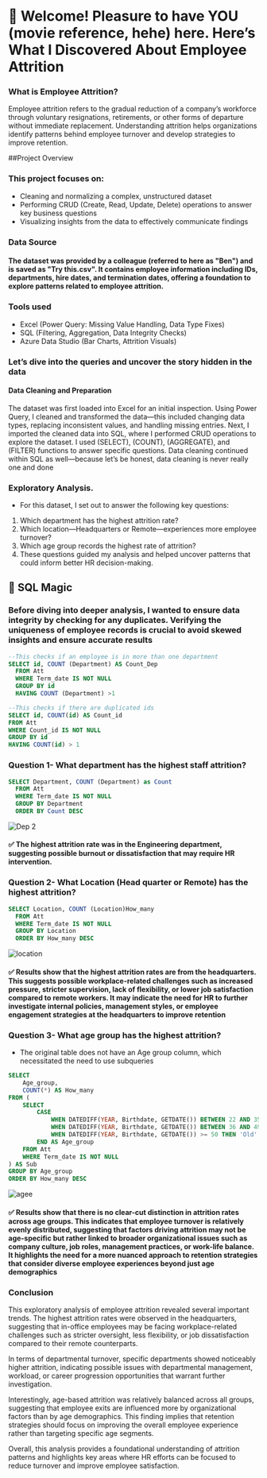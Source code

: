 # 👋 Welcome! Pleasure to have YOU (movie reference, hehe) here. Here’s What I Discovered About Employee Attrition

### What is Employee Attrition?
Employee attrition refers to the gradual reduction of a company’s workforce through voluntary resignations, retirements, or other forms of departure without immediate replacement. Understanding attrition helps organizations identify patterns behind employee turnover and develop strategies to improve retention.

##Project Overview
### This project focuses on:
- Cleaning and normalizing a complex, unstructured dataset
- Performing CRUD (Create, Read, Update, Delete) operations to answer key business questions
- Visualizing insights from the data to effectively communicate findings
  
### Data Source
#### The dataset was provided by a colleague (referred to here as "Ben") and is saved as "Try this.csv". It contains employee information including IDs, departments, hire dates, and termination dates, offering a foundation to explore patterns related to employee attrition.

### Tools used
- Excel (Power Query: Missing Value Handling, Data Type Fixes)
- SQL (Filtering, Aggregation, Data Integrity Checks)
- Azure Data Studio (Bar Charts, Attrition Visuals)

### Let’s dive into the queries and uncover the story hidden in the data
#### Data Cleaning and Preparation
The dataset was first loaded into Excel for an initial inspection. Using Power Query, I cleaned and transformed the data—this included changing data types, replacing inconsistent values, and handling missing entries.
Next, I imported the cleaned data into SQL, where I performed CRUD operations to explore the dataset. I used (SELECT), (COUNT), (AGGREGATE), and (FILTER) functions to answer specific questions. Data cleaning continued within SQL as well—because let’s be honest, data cleaning is never really one and done

### Exploratory Analysis. 
- For this dataset, I set out to answer the following key questions:
1. Which department has the highest attrition rate?
2. Which location—Headquarters or Remote—experiences more employee turnover?
3. Which age group records the highest rate of attrition?
4. These questions guided my analysis and helped uncover patterns that could inform better HR decision-making.



## 🧮 SQL Magic 
### Before diving into deeper analysis, I wanted to ensure data integrity by checking for any duplicates. Verifying the uniqueness of employee records is crucial to avoid skewed insights and ensure accurate results
```sql
--This checks if an employee is in more than one department
SELECT id, COUNT (Department) AS Count_Dep 
  FROM Att 
  WHERE Term_date IS NOT NULL
  GROUP BY id 
  HAVING COUNT (Department) >1
```
```sql
--This checks if there are duplicated ids
SELECT id, COUNT(id) AS Count_id
FROM Att
WHERE Count_id IS NOT NULL
GROUP BY id
HAVING COUNT(id) > 1
```
### Question 1- What department has the highest staff attrition?
```sql
SELECT Department, COUNT (Department) as Count 
  FROM Att 
  WHERE Term_date IS NOT NULL 
  GROUP BY Department 
  ORDER BY Count DESC
```
![Dep 2](https://github.com/user-attachments/assets/8af95fc2-345d-4f79-a990-21e2cd7bd198)

#### ✅ The highest attrition rate was in the Engineering department, suggesting possible burnout or dissatisfaction that may require HR intervention.

### Question 2- What Location (Head quarter or Remote) has the highest attrition?
```sql
SELECT Location, COUNT (Location)How_many 
  FROM Att 
  WHERE Term_date IS NOT NULL 
  GROUP BY Location 
  ORDER BY How_many DESC
```
 ![location](https://github.com/user-attachments/assets/7ab2175b-2422-4e2a-9d46-d6fd09e21414)
#### ✅ Results show that the highest attrition rates are from the headquarters. This suggests possible workplace-related challenges such as increased pressure, stricter supervision, lack of flexibility, or lower job satisfaction compared to remote workers. It may indicate the need for HR to further investigate internal policies, management styles, or employee engagement strategies at the headquarters to improve retention

### Question 3- What age group has the highest attrition?
- The original table does not have an Age group column, which necessitated the need to use subqueries
```sql
SELECT 
    Age_group, 
    COUNT(*) AS How_many
FROM (
    SELECT 
        CASE 
            WHEN DATEDIFF(YEAR, Birthdate, GETDATE()) BETWEEN 22 AND 35 THEN 'Young_Adult'
            WHEN DATEDIFF(YEAR, Birthdate, GETDATE()) BETWEEN 36 AND 49 THEN 'Adult'
            WHEN DATEDIFF(YEAR, Birthdate, GETDATE()) >= 50 THEN 'Old'
        END AS Age_group
    FROM Att
    WHERE Term_date IS NOT NULL
) AS Sub
GROUP BY Age_group
ORDER BY How_many DESC
```
![agee](https://github.com/user-attachments/assets/15f75e26-6b8c-40e1-beca-349b739ccf09)
#### ✅ Results show that there is no clear-cut distinction in attrition rates across age groups. This indicates that employee turnover is relatively evenly distributed, suggesting that factors driving attrition may not be age-specific but rather linked to broader organizational issues such as company culture, job roles, management practices, or work-life balance. It highlights the need for a more nuanced approach to retention strategies that consider diverse employee experiences beyond just age demographics

### Conclusion 
This exploratory analysis of employee attrition revealed several important trends. The highest attrition rates were observed in the headquarters, suggesting that in-office employees may be facing workplace-related challenges such as stricter oversight, less flexibility, or job dissatisfaction compared to their remote counterparts.

In terms of departmental turnover, specific departments showed noticeably higher attrition, indicating possible issues with departmental management, workload, or career progression opportunities that warrant further investigation.

Interestingly, age-based attrition was relatively balanced across all groups, suggesting that employee exits are influenced more by organizational factors than by age demographics. This finding implies that retention strategies should focus on improving the overall employee experience rather than targeting specific age segments.

Overall, this analysis provides a foundational understanding of attrition patterns and highlights key areas where HR efforts can be focused to reduce turnover and improve employee satisfaction.


 
